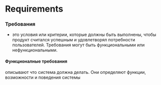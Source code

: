 # Requirements
### Требования
- это условия или критерии, которые должны быть выполнены, чтобы продукт считался успешным и удовлетворял потребности пользователей. Требования могут быть функциональными или нефункциональными.
#### Функционалные требования
описывают что система должна делать. Они определяют функции, возможности и поведения системы
